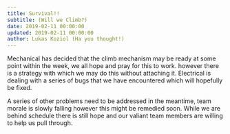 ```yaml
---
title: Survival!!
subtitle: (Will we Climb?)
date: 2019-02-11 00:00:00
updated: 2019-02-11 00:00:00
author: Lukas Koziol (Ha you thought!)
---
```

Mechanical has decided that the climb mechanism may be ready at some point within the week, we all hope and pray for this to work. however there is a strategy with which we may do this without attaching it. Electrical is dealing with a series of bugs that we have encountered which will hopefully be fixed.

A series of other problems need to be addressed in the meantime, team morale is slowly falling however this might be remedied soon. While we are behind schedule there is still hope and our valiant team members are willing to help us pull through.

